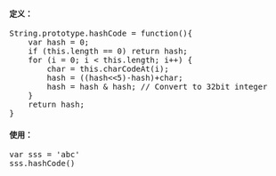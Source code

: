 #### 定义：

<pre>
String.prototype.hashCode = function(){
	var hash = 0;
	if (this.length == 0) return hash;
	for (i = 0; i < this.length; i++) {
		char = this.charCodeAt(i);
		hash = ((hash<<5)-hash)+char;
		hash = hash & hash; // Convert to 32bit integer
	}
	return hash;
}
</pre>

#### 使用：
<pre>
var sss = 'abc'
sss.hashCode()
</pre>
